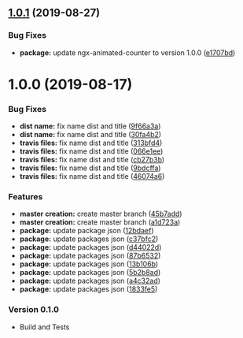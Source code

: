 ## [1.0.1](https://github.com/vanishdark/angularanimatedcounter/compare/v1.0.0...v1.0.1) (2019-08-27)


### Bug Fixes

* **package:** update ngx-animated-counter to version 1.0.0 ([e1707bd](https://github.com/vanishdark/angularanimatedcounter/commit/e1707bd))

# 1.0.0 (2019-08-17)


### Bug Fixes

* **dist name:** fix name dist and title ([9f66a3a](https://github.com/vanishdark/angularanimatedcounter/commit/9f66a3a))
* **dist name:** fix name dist and title ([30fa4b2](https://github.com/vanishdark/angularanimatedcounter/commit/30fa4b2))
* **travis files:** fix name dist and title ([313bfd4](https://github.com/vanishdark/angularanimatedcounter/commit/313bfd4))
* **travis files:** fix name dist and title ([066e1ee](https://github.com/vanishdark/angularanimatedcounter/commit/066e1ee))
* **travis files:** fix name dist and title ([cb27b3b](https://github.com/vanishdark/angularanimatedcounter/commit/cb27b3b))
* **travis files:** fix name dist and title ([9bdcffa](https://github.com/vanishdark/angularanimatedcounter/commit/9bdcffa))
* **travis files:** fix name dist and title ([46074a6](https://github.com/vanishdark/angularanimatedcounter/commit/46074a6))


### Features

* **master creation:** create master branch ([45b7add](https://github.com/vanishdark/angularanimatedcounter/commit/45b7add))
* **master creation:** create master branch ([a1d723a](https://github.com/vanishdark/angularanimatedcounter/commit/a1d723a))
* **package:** update package json ([12bdaef](https://github.com/vanishdark/angularanimatedcounter/commit/12bdaef))
* **package:** update packages json ([c37bfc2](https://github.com/vanishdark/angularanimatedcounter/commit/c37bfc2))
* **package:** update packages json ([d44022d](https://github.com/vanishdark/angularanimatedcounter/commit/d44022d))
* **package:** update packages json ([87b6532](https://github.com/vanishdark/angularanimatedcounter/commit/87b6532))
* **package:** update packages json ([13b106b](https://github.com/vanishdark/angularanimatedcounter/commit/13b106b))
* **package:** update packages json ([5b2b8ad](https://github.com/vanishdark/angularanimatedcounter/commit/5b2b8ad))
* **package:** update packages json ([a4c32ad](https://github.com/vanishdark/angularanimatedcounter/commit/a4c32ad))
* **package:** update packages json ([1833fe5](https://github.com/vanishdark/angularanimatedcounter/commit/1833fe5))

### Version 0.1.0

- Build and Tests
